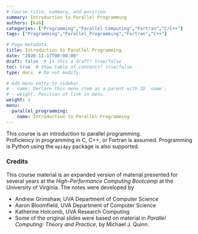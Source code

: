 ```yaml
---
# Course title, summary, and position.
summary: Introduction to Parallel Programming
authors: [kah]
categories: ["Programming","Parallel Computing","Fortran","C/C++"]
tags: ["Programming","Parallel_Programming","Fortran","C++"]

# Page metadata.
title: Introduction to Parallel Programming
date: "2020-11-17T00:00:00"
draft: false  # Is this a draft? true/false
toc: true  # Show table of contents? true/false
type: docs  # Do not modify.

# Add menu entry to sidebar.
# - name: Declare this menu item as a parent with ID `name`.
# - weight: Position of link in menu.
weight: 1
menu:
  parallel_programming:
    name: Introduction to Parallel Programming
---
```


This course is an introduction to parallel programming.  
Proficiency in programming in C, C++, or Fortran is assumed.  Programming is Python using the `mpi4py` package is also supported.

### Credits

This course material is an expanded version of material presented for several years at the _High-Performance Computing Bootcamp_ at the University of Virginia.  The notes were developed by
* Andrew Grimshaw, UVA Department of Computer Science
* Aaron Bloomfield, UVA Department of Computer Science
* Katherine Holcomb, UVA Research Computing
* Some of the original slides were based on material in  _Parallel Computing: Theory and Practice_, by Michael J. Quinn.
